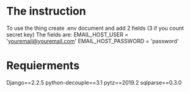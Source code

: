 # The instruction

To use the thing create .env document and add 2 fields (3 if you count secret key)
The fields are:
EMAIL_HOST_USER = 'youremail@youremail.com'
EMAIL_HOST_PASSWORD = 'password'

# Requierments

Django==2.2.5
python-decouple==3.1
pytz==2019.2
sqlparse==0.3.0